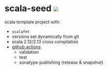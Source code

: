# scala-seed ![](https://github.com/regadas/scala-seed/workflows/ci/badge.svg)

scala template project with:
* `scalafmt`
* versions set dynamically from git
* scala 2.12/2.13 cross compilation
* [github actions](https://github.com/features/actions)
  * validation
  * test
  * sonatype publishing (release & snapshot)
